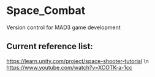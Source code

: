 # Space_Combat
Version control for MAD3 game development

## Current reference list:
https://learn.unity.com/project/space-shooter-tutorial \n
https://www.youtube.com/watch?v=XCOTK-a-1cc
